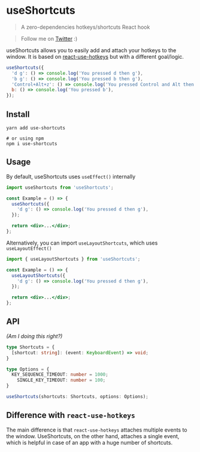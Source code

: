 # useShortcuts

> A zero-dependencies hotkeys/shortcuts React hook

> Follow me on [Twitter](https://twitter.com/imedadel_) :)

useShortcuts allows you to easily add and attach your hotkeys to the window. It is based on [react-use-hotkeys](https://github.com/reecelucas/react-use-hotkeys) but with a different goal/logic.

```jsx
useShortcuts({
  'd g': () => console.log('You pressed d then g'),
  'b g': () => console.log('You pressed b then g'),
  'Control+Alt+z': () => console.log('You pressed Control and Alt then g'),
  b: () => console.log('You pressed b'),
});
```

## Install

```
yarn add use-shortcuts

# or using npm
npm i use-shortcuts
```

## Usage

By default, useShortcuts uses `useEffect()` internally

```jsx
import useShortcuts from 'useShortcuts';

const Example = () => {
  useShortcuts({
    'd g': () => console.log('You pressed d then g'),
  });

  return <div>...</div>;
};
```

Alternatively, you can import `useLayoutShortcuts`, which uses `useLayoutEffect()`

```jsx
import { useLayoutShortcuts } from 'useShortcuts';

const Example = () => {
  useLayoutShortcuts({
    'd g': () => console.log('You pressed d then g'),
  });

  return <div>...</div>;
};
```

## API

_(Am I doing this right?)_

```ts
type Shortcuts = {
  [shortcut: string]: (event: KeyboardEvent) => void;
}

type Options = {
  KEY_SEQUENCE_TIMEOUT: number = 1000;
    SINGLE_KEY_TIMEOUT: number = 100;
}

useShortcuts(shortcuts: Shortcuts, options: Options);
```

## Difference with `react-use-hotkeys`

The main difference is that `react-use-hotkeys` attaches multiple events to the window. UseShortcuts, on the other hand, attaches a single event, which is helpful in case of an app with a huge number of shortcuts.
